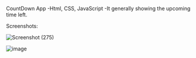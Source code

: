 CountDown App
-Html, CSS, JavaScript
-It generally showing the upcoming time left.

Screenshots:

![Screenshot (275)](https://github.com/Suman25p/countdown/assets/128914804/03b6af08-ed5b-4454-97b6-debf06a334c9)

![image](https://github.com/Suman25p/countdown/assets/128914804/b4705111-1240-4845-8852-07f961c7dd2c)

